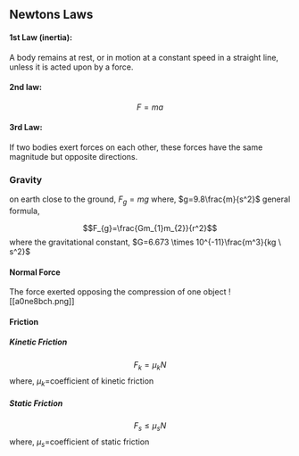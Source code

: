 ## Newtons Laws
#### 1st Law (inertia):  
A body remains at rest, or in motion at a constant speed in a straight line, unless it is acted upon by a force.

#### 2nd law: 
$$F=ma$$
#### 3rd Law:
If two bodies exert forces on each other, these forces have the same magnitude but opposite directions.

### Gravity
on earth close to the ground,
$F_{g}=mg$
where,
$g=9.8\frac{m}{s^2}$
general formula,

$$F_{g}=\frac{Gm_{1}m_{2}}{r^2}$$
where the gravitational constant, $G=6.673 \times 10^{-11}\frac{m^3}{kg \ s^2}$

#### Normal Force
The force exerted opposing the compression of one object ![[a0ne8bch.png]]

#### Friction
##### Kinetic Friction
$$F_{k}=\mu_{k}N$$
where, $\mu_{k}$=coefficient of kinetic friction
##### Static Friction
$$F_{s} \leq \mu_{s}N$$ where, $\mu_{s}$=coefficient of static friction

